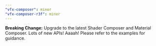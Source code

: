 ```yaml
---
"vfx-composer": minor
"vfx-composer-r3f": minor
---
```


**Breaking Change:** Upgrade to the latest Shader Composer and Material Composer. Lots of new APIs! Aaaah! Please refer to the examples for guidance.
